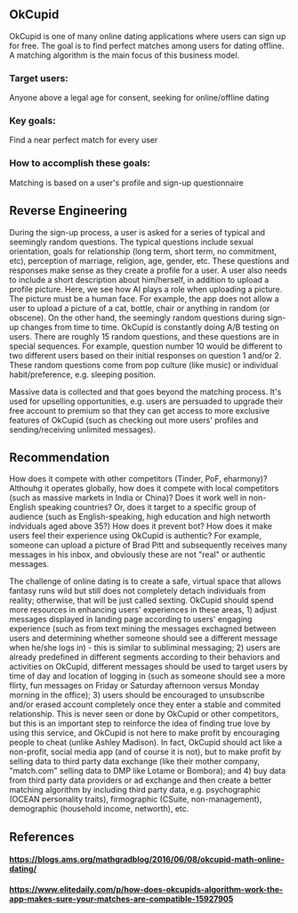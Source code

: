 ## OkCupid
OkCupid is one of many online dating applications where users can sign up for free. The goal is to find perfect matches among users for dating offline. A matching algorithm is the main focus of this business model. 

### Target users: 
Anyone above a legal age for consent, seeking for online/offline dating 

### Key goals: 
Find a near perfect match for every user

### How to accomplish these goals: 
Matching is based on a user's profile and sign-up questionnaire

## Reverse Engineering
During the sign-up process, a user is asked for a series of typical and seemingly random questions. The typical questions include sexual orientation, goals for relationship (long term, short term, no commitment, etc), perception of marriage, religion, age, gender, etc. These questions and responses make sense as they create a profile for a user. A user also needs to include a short description about him/herself, in addition to upload a profile picture. Here, we see how AI plays a role when uploading a picture. The picture must be a human face. For example, the app does not allow a user to upload a picture of a cat, bottle, chair or anything in random (or obscene). On the other hand, the seemingly random questions during sign-up changes from time to time. OkCupid is constantly doing A/B testing on users. There are roughly 15 random questions, and these questions are in special sequences. For example, question number 10 would be different to two different users based on their initial responses on question 1 and/or 2. These random questions come from pop culture (like music) or individual habit/preference, e.g. sleeping position. 

Massive data is collected and that goes beyond the matching process. It's used for upselling opportunities, e.g. users are persuaded to upgrade their free account to premium so that they can get access to more exclusive features of OkCupid (such as checking out more users' profiles and sending/receiving unlimited messages). 

## Recommendation
How does it compete with other competitors (Tinder, PoF, eharmony)? Althouhg it operates globally, how does it compete with local competitors (such as massive markets in India or China)? Does it work well in non-English speaking countries? Or, does it target to a specific group of audience (such as English-speaking, high education and high networth indviduals aged above 35?) How does it prevent bot? How does it make users feel their experience using OkCupid is authentic? For example, someone can upload a picture of Brad Pitt and subsequently receives many messages in his inbox, and obviously these are not "real" or authentic messages. 

The challenge of online dating is to create a safe, virtual space that allows fantasy runs wild but still does not completely detach individuals from reality; otherwise, that will be just called sexting. OkCupid should spend more resources in enhancing users' experiences in these areas, 1) adjust messages displayed in landing page according to users' engaging experience (such as from text mining the messages exchagned between users and determining whether someone should see a different message when he/she logs in) - this is similar to subliminal messaging; 2) users are already predefined in different segments according to their behaviors and activities on OkCupid, different messages should be used to target users by time of day and location of logging in (such as someone should see a more flirty, fun messages on Friday or Saturday afternoon versus Monday morning in the office); 3) users should be encouraged to unsubscribe and/or erased account completely once they enter a stable and commited relationship. This is never seen or done by OkCupid or other competitors, but this is an important step to reinforce the idea of finding true love by using this service, and OkCupid is not here to make profit by encouraging people to cheat (unlike Ashley Madison). In fact, OkCupid should act like a non-profit, social media app (and of course it is not), but to make profit by selling data to third party data exchange (like their mother company, "match.com" selling data to DMP like Lotame or Bombora); and 4) buy data from third party data providers or ad exchange and then create a better matching algorithm by including third party data, e.g. psychographic (OCEAN personality traits), firmographic (CSuite, non-management), demographic (household income, networth), etc. 

## References
#### https://blogs.ams.org/mathgradblog/2016/06/08/okcupid-math-online-dating/
#### https://www.elitedaily.com/p/how-does-okcupids-algorithm-work-the-app-makes-sure-your-matches-are-compatible-15927905